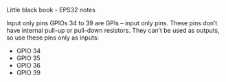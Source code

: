 Little black book - EPS32 notes

Input only pins
GPIOs 34 to 39 are GPIs – input only pins. These pins don’t have internal pull-up or pull-down resistors. They can’t be used as outputs, so use these pins only as inputs:

* GPIO 34
* GPIO 35
* GPIO 36
* GPIO 39
